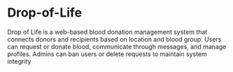 # Drop-of-Life
Drop of Life is a web-based blood donation management system that connects donors and recipients based on location and blood group. Users can request or donate blood, communicate through messages, and manage profiles. Admins can ban users or delete requests to maintain system integrity
